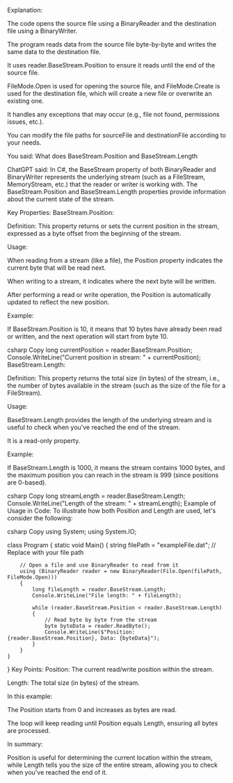 Explanation:

The code opens the source file using a BinaryReader and the destination file using a BinaryWriter.

The program reads data from the source file byte-by-byte and writes the same data to the destination file.

It uses reader.BaseStream.Position to ensure it reads until the end of the source file.

FileMode.Open is used for opening the source file, and FileMode.Create is used for the destination file, which will create a new file or overwrite an existing one.

It handles any exceptions that may occur (e.g., file not found, permissions issues, etc.).

You can modify the file paths for sourceFile and destinationFile according to your needs.


You said:
What does BaseStream.Position and BaseStream.Length

ChatGPT said:
In C#, the BaseStream property of both BinaryReader and BinaryWriter represents the underlying stream (such as a FileStream, MemoryStream, etc.) that the reader or writer is working with. The BaseStream.Position and BaseStream.Length properties provide information about the current state of the stream.

Key Properties:
BaseStream.Position:

Definition: This property returns or sets the current position in the stream, expressed as a byte offset from the beginning of the stream.

Usage:

When reading from a stream (like a file), the Position property indicates the current byte that will be read next.

When writing to a stream, it indicates where the next byte will be written.

After performing a read or write operation, the Position is automatically updated to reflect the new position.

Example:

If BaseStream.Position is 10, it means that 10 bytes have already been read or written, and the next operation will start from byte 10.

csharp
Copy
long currentPosition = reader.BaseStream.Position;
Console.WriteLine("Current position in stream: " + currentPosition);
BaseStream.Length:

Definition: This property returns the total size (in bytes) of the stream, i.e., the number of bytes available in the stream (such as the size of the file for a FileStream).

Usage:

BaseStream.Length provides the length of the underlying stream and is useful to check when you've reached the end of the stream.

It is a read-only property.

Example:

If BaseStream.Length is 1000, it means the stream contains 1000 bytes, and the maximum position you can reach in the stream is 999 (since positions are 0-based).

csharp
Copy
long streamLength = reader.BaseStream.Length;
Console.WriteLine("Length of the stream: " + streamLength);
Example of Usage in Code:
To illustrate how both Position and Length are used, let's consider the following:

csharp
Copy
using System;
using System.IO;

class Program
{
static void Main()
{
string filePath = "exampleFile.dat"; // Replace with your file path

        // Open a file and use BinaryReader to read from it
        using (BinaryReader reader = new BinaryReader(File.Open(filePath, FileMode.Open)))
        {
            long fileLength = reader.BaseStream.Length;
            Console.WriteLine("File length: " + fileLength);

            while (reader.BaseStream.Position < reader.BaseStream.Length)
            {
                // Read byte by byte from the stream
                byte byteData = reader.ReadByte();
                Console.WriteLine($"Position: {reader.BaseStream.Position}, Data: {byteData}");
            }
        }
    }
}
Key Points:
Position: The current read/write position within the stream.

Length: The total size (in bytes) of the stream.

In this example:

The Position starts from 0 and increases as bytes are read.

The loop will keep reading until Position equals Length, ensuring all bytes are processed.

In summary:

Position is useful for determining the current location within the stream, while Length tells you the size of the entire stream, allowing you to check when you've reached the end of it.